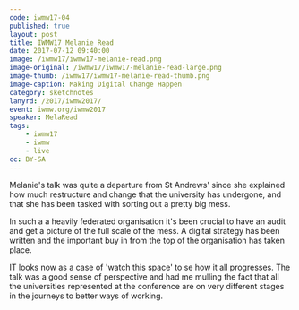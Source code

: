 ```yaml
---
code: iwmw17-04
published: true
layout: post
title: IWMW17 Melanie Read
date: 2017-07-12 09:40:00
image: /iwmw17/iwmw17-melanie-read.png
image-original: /iwmw17/iwmw17-melanie-read-large.png
image-thumb: /iwmw17/iwmw17-melanie-read-thumb.png
image-caption: Making Digital Change Happen
category: sketchnotes
lanyrd: /2017/iwmw2017/
event: iwmw.org/iwmw2017
speaker: MelaRead
tags:
    - iwmw17
    - iwmw
    - live
cc: BY-SA
---
```


Melanie's talk was quite a departure from St Andrews' since she explained how much restructure and change that the university has undergone, and that she has been tasked with sorting out a pretty big mess.

In such a a heavily federated organisation it's been crucial to have an audit and get a picture of the full scale of the mess. A digital strategy has been written and the important buy in from the top of the organisation has taken place.

IT looks now as a case of 'watch this space' to se how it all progresses. The talk was a good sense of perspective and had me mulling the fact that all the universities represented at the conference are on very different stages in the journeys to better ways of working.
